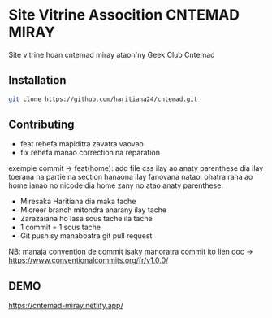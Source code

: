 # Site Vitrine Assocition CNTEMAD MIRAY

Site vitrine hoan cntemad miray ataon'ny Geek Club Cntemad

## Installation

```bash
git clone https://github.com/haritiana24/cntemad.git
```

## Contributing

* feat rehefa mapiditra zavatra vaovao 
* fix rehefa manao correction na reparation

exemple commit -> feat(home): add file css 
ilay ao anaty parenthese dia ilay toerana na partie na section hanaona ilay fanovana natao.
ohatra raha ao home ianao no nicode dia home zany no atao anaty parenthese.

- Miresaka Haritiana dia maka tache 
- Micreer branch mitondra anarany ilay tache 
- Zarazaiana ho lasa sous tache ila tache
- 1 commit = 1 sous tache 
- Git push sy manaboatra git pull request

NB: manaja convention de commit isaky manoratra commit ito lien doc -> https://www.conventionalcommits.org/fr/v1.0.0/

## DEMO
https://cntemad-miray.netlify.app/